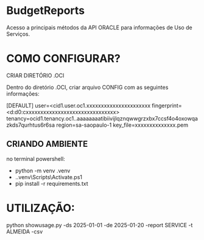 # BudgetReports
 
Acesso a principais métodos da API ORACLE para informações de Uso de Serviços.


# COMO CONFIGURAR?

CRIAR DIRETÓRIO .OCI

Dentro do diretório .OCI, criar arquivo CONFIG com as seguintes informações:

[DEFAULT]
user=<cid1.user.oc1.xxxxxxxxxxxxxxxxxxxxxx
fingerprint=<d:d0:cxxxxxxxxxxxxxxxxxxxxxxxxxxxxxxx>
tenancy=ocid1.tenancy.oc1..aaaaaaaatibiivijlqznqwwgrzxbx7ccsf4o4oxowqazkds7qurhtus6r6sa
region=sa-saopaulo-1
key_file=xxxxxxxxxxxxxx.pem


## CRIANDO AMBIENTE

no terminal powershell:

- python -m venv .venv
- .\.venv\Scripts\Activate.ps1  
- pip install -r requirements.txt



# UTILIZAÇÃO:

 python showusage.py -ds 2025-01-01 -de 2025-01-20  -report SERVICE -t ALMEIDA -csv 
